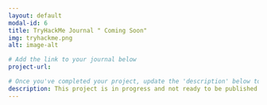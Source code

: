 ```yaml
---
layout: default
modal-id: 6
title: TryHackMe Journal " Coming Soon"
img: tryhackme.png
alt: image-alt

# Add the link to your journal below
project-url: 

# Once you've completed your project, update the 'description' below to this one: Completed 17 TryHackMe rooms, gaining hands-on skills in Linux and Windows fundamentals, log analysis, network troubleshooting with Wireshark, and incident handling with Splunk.
description: This project is in progress and not ready to be published just yet. Please contact me if you'd like a sneak peek. Otherwise, stay tuned!
---
```

